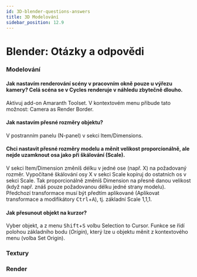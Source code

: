 ```yaml
---
id: 3D-blender-questions-answers
title: 3D Modelování
sidebar_position: 12.9
---
```


# Blender: Otázky a odpovědi

### Modelování

#### Jak nastavím renderování scény v pracovním okně pouze u výřezu kamery? Celá scéna se v Cycles renderuje v náhledu zbytečně dlouho.

Aktivuj add-on Amaranth Toolset. V kontextovém menu přibude tato možnost: Camera as Render Border.

#### Jak nastavím přesné rozměry objektu?
V postranním panelu (N-panel) v sekci Item/Dimensions.

#### Chci nastavit přesné rozměry modelu a měnit velikost proporcionálně, ale nejde uzamknout osa jako při škálování (Scale).

V sekci Item/Dimension změníš délku v jedné ose (např. X) na požadovaný rozměr. Vypočítané škálování osy X v sekci Scale kopíruj do ostatních os v sekci Scale. Tak proporcionálně změníš Dimension na přesně danou velikost (když např. znáš pouze požadovanou délku jedné strany modelu). Předchozí transformace musí být předtím aplikované (Aplikovat transformace a modifikátory <kbd>Ctrl</kbd>+<kbd>A</kbd>), tj. základní Scale 1,1,1.   

#### Jak přesunout objekt na kurzor?

Vyber objekt, a z menu <kbd>Shift</kbd>+<kbd>S</kbd> volbu Selection to Cursor. Funkce se řídí polohou základního bodu (*Origin*), který lze u objektu měnit z kontextového menu (volba Set Origin).

### Textury
### Render
